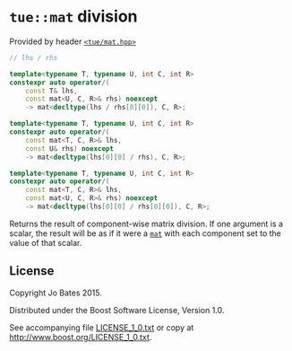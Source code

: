 `tue::mat` division
===================
Provided by header [`<tue/mat.hpp>`](../../headers/mat.md)

```c++
// lhs / rhs

template<typename T, typename U, int C, int R>
constexpr auto operator/(
    const T& lhs,
	const mat<U, C, R>& rhs) noexcept
    -> mat<decltype(lhs / rhs[0][0]), C, R>;

template<typename T, typename U, int C, int R>
constexpr auto operator/(
    const mat<T, C, R>& lhs,
	const U& rhs) noexcept
    -> mat<decltype(lhs[0][0] / rhs), C, R>;

template<typename T, typename U, int C, int R>
constexpr auto operator/(
    const mat<T, C, R>& lhs,
	const mat<U, C, R>& rhs) noexcept
    -> mat<decltype(lhs[0][0] / rhs[0][0]), C, R>;
```

Returns the result of component-wise matrix division. If one argument is a
scalar, the result will be as if it were a [`mat`](../../headers/mat.md) with
each component set to the value of that scalar.

License
-------
Copyright Jo Bates 2015.

Distributed under the Boost Software License, Version 1.0.

See accompanying file [LICENSE_1_0.txt](../../../LICENSE_1_0.txt) or copy at
http://www.boost.org/LICENSE_1_0.txt.
